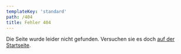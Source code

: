 ```yaml
---
templateKey: 'standard'
path: /404
title: Fehler 404
---
```


Die Seite wurde leider nicht gefunden. Versuchen sie es doch [auf der Startseite](/).
